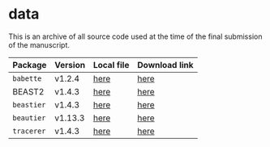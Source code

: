 # data

This is an archive of all source code used at the time of the final submission of the manuscript. 

Package|Version|Local file|Download link
---|---|---|---
`babette`|v1.2.4|[here]()|[here]()
BEAST2|v1.4.3|[here](beast2-2.4.8.zip)|[here](https://github.com/CompEvol/beast2/archive/v2.4.8.zip)
`beastier`|v1.4.3|[here](beastier-1.4.3.zip)|[here](https://github.com/richelbilderbeek/beastier/archive/v1.4.3.zip)
`beautier`|v1.13.3|[here](beautier-1.13.3.zip)|[here](https://github.com/richelbilderbeek/beautier/archive/v1.13.3.zip)
`tracerer`|v1.4.3|[here](tracerer-1.4.3.zip)|[here](https://github.com/richelbilderbeek/tracerer/archive/v1.4.3.zip)

